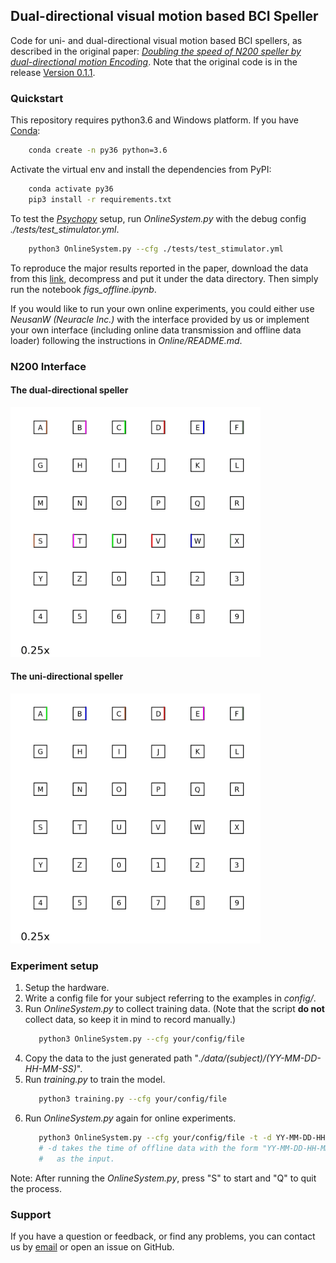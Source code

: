 ## Dual-directional visual motion based BCI Speller
Code for uni- and dual-directional visual motion based BCI spellers, as described in the original paper: 
[*Doubling the speed of N200 speller by dual-directional motion Encoding*](https://ieeexplore.ieee.org/document/9127797). 
Note that the original code is in the release [Version 0.1.1](../../releases/tag/0.1.1). 

### Quickstart
This repository requires python3.6 and Windows platform. If you have [Conda](https://anaconda.org):
```bash
    conda create -n py36 python=3.6
```

Activate the virtual env and install the dependencies from PyPI:  
```bash
    conda activate py36
    pip3 install -r requirements.txt
```

To test the *[Psychopy](https://www.psychopy.org/)* setup, run *OnlineSystem.py* with the debug config *./tests/test_stimulator.yml*.
```bash
    python3 OnlineSystem.py --cfg ./tests/test_stimulator.yml
```

To reproduce the major results reported in the paper, download the data from this [link](https://drive.google.com/open?id=1KhsIW-D_Rl6g0l3u2FXpzeZfSxK-fmJI), decompress and put it under the data directory. Then
simply run the notebook *figs_offline.ipynb*.

If you would like to run your own online experiments, you could either use *NeusanW (Neuracle Inc.)* 
with the interface provided by us or implement your own interface (including online data transmission and offline data loader) 
following the instructions in *Online/README.md*. 

### N200 Interface
#### The dual-directional speller
<img src="./Assets/dual-directional.gif" width="400" height="400" />  

#### The uni-directional speller
<img src="./Assets/uni-directional.gif" width="400" height="400" />  


### Experiment setup
1. Setup the hardware.
2. Write a config file for your subject referring to the examples in *config/*.
3. Run *OnlineSystem.py* to collect training data. (Note that the script **do not** collect data, so keep it in mind to record manually.)
    ```bash
       python3 OnlineSystem.py --cfg your/config/file 
    ```
4. Copy the data to the just generated path "*./data/(subject)/(YY-MM-DD-HH-MM-SS)*".
5. Run *training.py* to train the model.
    ```bash
       python3 training.py --cfg your/config/file 
    ```
6. Run *OnlineSystem.py* again for online experiments.
    ```bash
       python3 OnlineSystem.py --cfg your/config/file -t -d YY-MM-DD-HH-MM-SS  
       # -d takes the time of offline data with the form "YY-MM-DD-HH-MM-SS" 
       #   as the input.
    ```
Note: After running the *OnlineSystem.py*, press "S" to start and "Q" to quit the process.

### Support
If you have a question or feedback, or find any problems, you can contact us by [email](mailto:liudkun15@gmail.com) or open an issue on GitHub.

